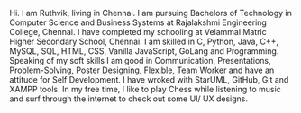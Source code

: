 Hi. I am Ruthvik, living in Chennai. I am pursuing Bachelors of Technology in Computer Science and Business Systems at Rajalakshmi Engineering College, Chennai.
I have completed my schooling at Velammal Matric Higher Secondary School, Chennai. I am skilled in C, Python, Java, C++, MySQL, SQL, HTML, CSS, Vanilla JavaScript, GoLang and Programming.
Speaking of my soft skills I am good in Communication, Presentations, Problem-Solving, Poster Designing, Flexible, Team Worker and have an attitude for Self Development.
I have wroked with StarUML, GitHub, Git and XAMPP tools. In my free time, I like to play Chess while listening to music and surf through the internet to check out some UI/ UX designs.
